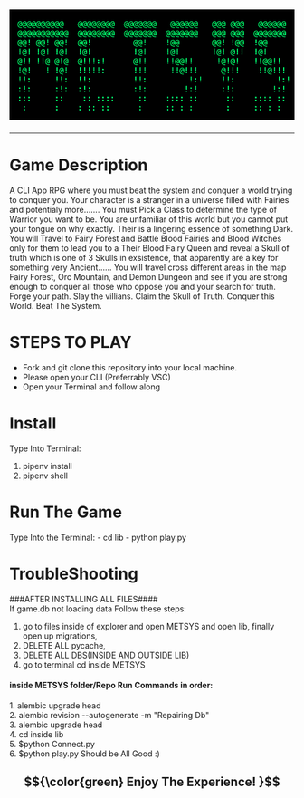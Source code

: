 ## <img src=lib/imgs/option-2.png>

---

# Game Description

A CLI App RPG where you must beat the system and conquer a world trying to conquer you. Your character is a stranger in a universe filled with Fairies and potentialy more....... You must Pick a Class to determine the type of Warrior you want to be. You are unfamiliar of this world but you cannot put your tongue on why exactly. Their is a lingering essence of something Dark. You will Travel to Fairy Forest and Battle Blood Fairies and Blood Witches only for them to lead you to a Their Blood Fairy Queen and reveal a Skull of truth which is one of 3 Skulls in exsistence, that apparently are a key for something very Ancient...... You will travel cross different areas in the map Fairy Forest, Orc Mountain, and Demon Dungeon and see if you are strong enough to conquer all those who oppose you and your search for truth.  Forge your path. Slay the villians. Claim the Skull of Truth. Conquer this World. Beat The System.

# STEPS TO PLAY

- Fork and git clone this repository into your local machine.
- Please open your CLI (Preferrably VSC)
- Open your Terminal and follow along

<h1> Install </h1>
Type Into Terminal:

1. pipenv install
2. pipenv shell

<h1>Run The Game</h1>
Type Into the Terminal:
- cd lib
- python play.py

<h1>TroubleShooting</h1>
<p>
###AFTER INSTALLING ALL FILES####<br>
If game.db not loading data Follow these steps:<br>

1. go to  files inside of explorer and open METSYS and open lib, finally open up migrations, <br>
2. DELETE ALL pycache, <br>
3. DELETE ALL DBS(INSIDE AND OUTSIDE LIB)<br>
4. go to terminal cd inside METSYS 

<h4>inside METSYS folder/Repo Run Commands in order:</h4>
<!-- 1.pip uninstall prompt toolkit <br>
2.pip install prompt_toolkit==1.0.14<br> -->
1. alembic upgrade head<br>
2. alembic revision --autogenerate -m "Repairing Db"<br>
3. alembic upgrade head<br>
4. cd inside lib<br>
5. $python Connect.py<br>
6. $python play.py
   Should be All Good :)
</p>

## $${\color{green} Enjoy The Experience! }$$

